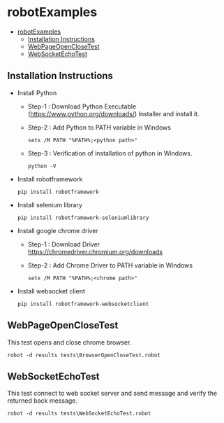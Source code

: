 # robotExamples

- [robotExamples](#robotexamples)
  - [Installation Instructions](#installation-instructions)
  - [WebPageOpenCloseTest](#WebPageOpenCloseTest)
  - [WebSocketEchoTest](#WebSocketEchoTest)

## Installation Instructions

- Install Python
  - Step-1 : Download Python Executable (<https://www.python.org/downloads/>) Installer and install it.
  - Step-2 : Add Python to PATH variable in Windows

    ```
    setx /M PATH "%PATH%;<python path>"
    ```

  - Step-3 : Verification of installation of python in Windows.

    ```
    python -V
    ```

- Install robotframework

    ```
    pip install robotframework
    ```

- Install selenium library

    ```
    pip install robotframework-seleniumlibrary
    ```

- Install google chrome driver
  - Step-1 : Download Driver <https://chromedriver.chromium.org/downloads>
  - Step-2 : Add Chrome Driver to PATH variable in Windows

    ```
    setx /M PATH "%PATH%;<chrome path>"
    ```

- Install websocket client

    ```
  pip install robotframework-websocketclient
    ```

## WebPageOpenCloseTest

This test opens and close chrome browser.

  ```
  robot -d results tests\BrowserOpenCloseTest.robot
  ```

## WebSocketEchoTest

This test connect to web socket server and send message and verify the returned back message.

  ```
  robot -d results tests\WebSocketEchoTest.robot
  ```

